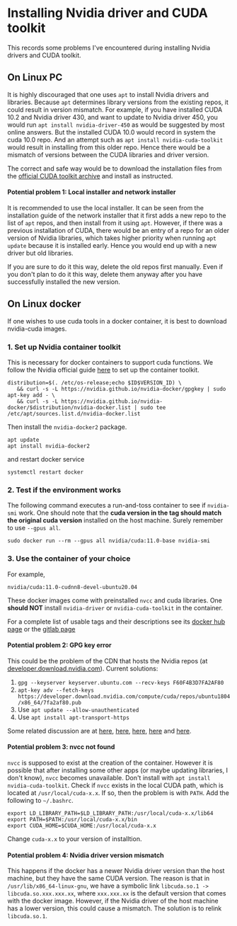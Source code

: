 # Installing Nvidia driver and CUDA toolkit

This records some problems I've encountered during installing Nvidia drivers and CUDA toolkit.

## On Linux PC

It is highly discouraged that one uses `apt` to install Nvidia drivers and libraries. Because `apt` determines library versions from the existing repos, it could result in version mismatch. For example, if you have installed CUDA 10.2 and Nvidia driver 430, and want to update to Nvidia driver 450, you would run `apt install nvidia-driver-450` as would be suggested by most online answers. But the installed CUDA 10.0 would record in system the cuda 10.0 repo. And an attempt such as `apt install nvidia-cuda-toolkit` would result in installing from this older repo. Hence there would be a mismatch of versions between the CUDA libraries and driver version.

The correct and safe way would be to download the installation files from the [official CUDA toolkit archive](https://developer.nvidia.com/cuda-toolkit-archive) and install as instructed.

#### Potential problem 1: Local installer and network installer

It is recommended to use the local installer. It can be seen from the installation guide of the network installer that it first adds a new repo to the list of `apt` repos, and then install from it using `apt`. However, if there was a previous installation of CUDA, there would be an entry of a repo for an older version of Nvidia libraries, which takes higher priority when running `apt update` because it is installed early. Hence you would end up with a new driver but old libraries.

If you are sure to do it this way, delete the old repos first manually. Even if you don't plan to do it this way, delete them anyway after you have successfully installed the new version.

## On Linux docker

If one wishes to use cuda tools in a docker container, it is best to download nvidia-cuda images. 

### 1. Set up Nvidia container toolkit
This is necessary for docker containers to support cuda functions. We follow the Nvidia official guide [here](https://docs.nvidia.com/datacenter/cloud-native/container-toolkit/install-guide.html) to set up the container toolkit.

```
distribution=$(. /etc/os-release;echo $ID$VERSION_ID) \
   && curl -s -L https://nvidia.github.io/nvidia-docker/gpgkey | sudo apt-key add - \
   && curl -s -L https://nvidia.github.io/nvidia-docker/$distribution/nvidia-docker.list | sudo tee /etc/apt/sources.list.d/nvidia-docker.list
```

Then install the `nvidia-docker2` package.
```
apt update
apt install nvidia-docker2
```

and restart docker service
```
systemctl restart docker
```

### 2. Test if the environment works

The following command executes a run-and-toss container to see if `nvidia-smi` work. One should note that the **cuda version in the tag should match the original cuda version** installed on the host machine. Surely remember to use `--gpus all`.

```
sudo docker run --rm --gpus all nvidia/cuda:11.0-base nvidia-smi
```
### 3. Use the container of your choice
For example,
```
nvidia/cuda:11.0-cudnn8-devel-ubuntu20.04
```

These docker images come with preinstalled `nvcc` and cuda libraries. One **should NOT** install `nvidia-driver` or `nvidia-cuda-toolkit` in the container.

For a complete list of usable tags and their descriptions see its [docker hub page](https://hub.docker.com/r/nvidia/cuda) or the [gitlab page](https://gitlab.com/nvidia/container-images/cuda/blob/master/doc/supported-tags.md)

#### Potential problem 2: GPG key error

This could be the problem of the CDN that hosts the Nvidia repos (at [developer.download.nvidia.com](developer.download.nvidia.com)). Current solutions:

 1. `gpg --keyserver keyserver.ubuntu.com --recv-keys F60F4B3D7FA2AF80`
 2. `apt-key adv --fetch-keys https://developer.download.nvidia.com/compute/cuda/repos/ubuntu1804/x86_64/7fa2af80.pub`
 3. Use `apt update --allow-unauthenticated`
 4. Use `apt install apt-transport-https`

Some related discussion are at [here](https://github.com/NVIDIA/nvidia-docker/issues/1369), [here](https://github.com/NVIDIA/nvidia-docker/issues/613), [here](https://github.com/NVIDIA/nvidia-docker/issues/969), [here](https://github.com/NVIDIA/nvidia-docker/issues/658) and [here](https://blog.csdn.net/weixin_43545898/article/details/108960744).

#### Potential problem 3: nvcc not found

`nvcc` is supposed to exist at the creation of the container. However it is possible that after installing some other apps (or maybe updating libraries, I don't know), `nvcc` becomes unavailable. Don't install with `apt install nvidia-cuda-toolkit`. Check if `nvcc` exists in the local CUDA path, which is located at `/usr/local/cuda-x.x`. If so, then the problem is with `PATH`. Add the following to `~/.bashrc`.

```
export LD_LIBRARY_PATH=$LD_LIBRARY_PATH:/usr/local/cuda-x.x/lib64
export PATH=$PATH:/usr/local/cuda-x.x/bin
export CUDA_HOME=$CUDA_HOME:/usr/local/cuda-x.x
```

Change `cuda-x.x` to your version of installtion.

#### Potential problem 4: Nvidia driver version mismatch

This happens if the docker has a newer Nvidia driver version than the host machine, but they have the same CUDA version. The reason is that in `/usr/lib/x86_64-linux-gnu`, we have a symbolic link `libcuda.so.1 -> libcuda.so.xxx.xxx.xx`, where `xxx.xxx.xx` is the default version that comes with the docker image. However, if the Nvidia driver of the host machine has a lower version, this could cause a mismatch. The solution is to relink `libcuda.so.1`.